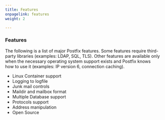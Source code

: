 ```yaml
---
title: Features
onpagelink: features
weight: 2

---
```


### **Features**

The following is a list of major Postfix features. Some features require third-party libraries (examples: LDAP, SQL, TLS). Other features are available only when the necessary operating system support exists and Postfix knows how to use it (examples: IP version 6, connection caching).

*   Linux Container support
*   Logging to logfile
*   Junk mail controls
*   Maildir and mailbox format
*   Multiple Database support
*   Protocols support
*   Address manipulation
*   Open Source